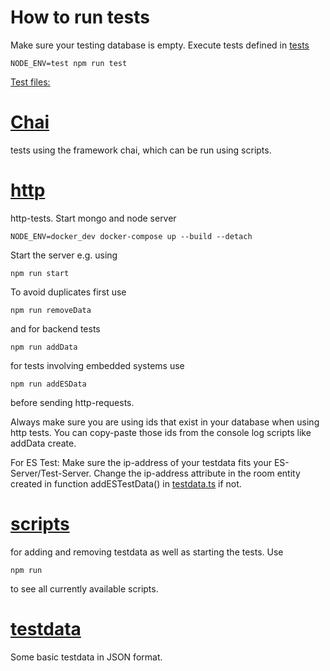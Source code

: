 # How to run tests
Make sure your testing database is empty.
Execute tests defined in [tests](src/tests/testdata)
```
NODE_ENV=test npm run test
``` 

[Test files:](https://github.com/PBL-Pick-By-Light/BE-Backend/tree/main/src/tests)
# [Chai](https://github.com/PBL-Pick-By-Light/BE-Backend/tree/main/src/tests/chai)
tests using the framework chai, which can be run using scripts.
# [http](https://github.com/PBL-Pick-By-Light/BE-Backend/tree/main/src/tests/http)
http-tests.
Start mongo and node server
```
NODE_ENV=docker_dev docker-compose up --build --detach
```
Start the server e.g. using
```
npm run start
```

To avoid duplicates first use
```
npm run removeData
```
and for backend tests
```
npm run addData
```
for tests involving embedded systems use
```
npm run addESData
```
before sending http-requests.

Always make sure you are using ids that exist in your database when using http tests.
You can copy-paste those ids from the console log scripts like addData create.

For ES Test: Make sure the ip-address of your testdata fits your ES-Server/Test-Server. Change the ip-address attribute in the room
entity created in function addESTestData() in [testdata.ts](https://github.com/PBL-Pick-By-Light/BE-Backend/blob/development/src/tests/scripts/testdata.ts) if not.
# [scripts](https://github.com/PBL-Pick-By-Light/BE-Backend/tree/main/src/tests/scripts)
for adding and removing testdata as well as starting the tests.
Use 
```
npm run
```
to see all currently available scripts.
# [testdata](https://github.com/PBL-Pick-By-Light/BE-Backend/tree/main/src/tests/testdata)
Some basic testdata in JSON format.
